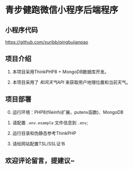 # 青步健跑微信小程序后端程序


## 小程序代码

<https://github.com/xuribb/qingbujianpao>


## 项目介绍

1. 本项目采用ThinkPHP8 + MongoDB数据库开发。

2. 本项目采用了 *和风天气API* 来获取用户地理位置和当前天气。


## 项目部署

0. 运行环境：PHP8(fileinfo扩展，putenv函数)、MongoDB

1. 请配置 `.env.example` 文件信息到 `.env`;

2. 运行目录和伪静态参考ThinkPHP

3. 请给网站配置TSL/SSL证书


## 欢迎评论留言，提建议~
